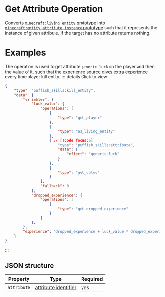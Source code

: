 # Get Attribute Operation

Converts [`minecraft:living_entity` prototype](/creators/configuration/calculations/prototypes/built-in/living-entity) into [`minecraft:entity_attribute_instance` prototype](/creators/configuration/calculations/prototypes/built-in/entity-attribute-instance) such that it represents the instance of given attribute. If the target has no attribute returns nothing.

# Examples

The operation is used to get attribute `generic.luck` on the player and then the value of it, such that the experience source gives extra experience every time player kill entity.
::: details Click to view
```json
{
	"type": "puffish_skills:kill_entity",
	"data": {
		"variables": {
			"luck_value": {
				"operations": [
					{
						"type": "get_player"
					},
					{
						"type": "as_living_entity"
					},
					{ // [!code focus:6]
						"type": "puffish_skills:attribute",
						"data": {
							"effect": "generic.luck"
						}
					},
					{
						"type": "get_value"
					}
				],
				"fallback": 0
			},
			"dropped_experience": {
				"operations": [
					{
						"type": "get_dropped_experience"
					}
				]
			},
		},
		"experience": "dropped_experience + luck_value * dropped_experience"
	}
}
```
:::

## JSON structure

|Property|Type|Required|
|-|-|-|
|`attribute`|[attribute identifier](https://minecraft.wiki/w/Attribute)|yes|